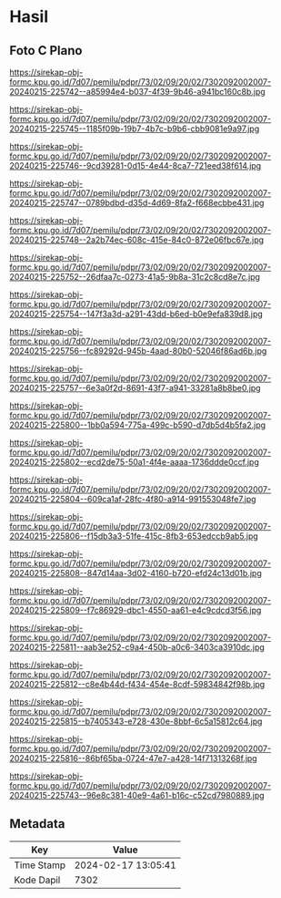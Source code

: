 # Hasil

## Foto C Plano

https://sirekap-obj-formc.kpu.go.id/7d07/pemilu/pdpr/73/02/09/20/02/7302092002007-20240215-225742--a85994e4-b037-4f39-9b46-a941bc160c8b.jpg

https://sirekap-obj-formc.kpu.go.id/7d07/pemilu/pdpr/73/02/09/20/02/7302092002007-20240215-225745--1185f09b-19b7-4b7c-b9b6-cbb9081e9a97.jpg

https://sirekap-obj-formc.kpu.go.id/7d07/pemilu/pdpr/73/02/09/20/02/7302092002007-20240215-225746--9cd39281-0d15-4e44-8ca7-721eed38f614.jpg

https://sirekap-obj-formc.kpu.go.id/7d07/pemilu/pdpr/73/02/09/20/02/7302092002007-20240215-225747--0789bdbd-d35d-4d69-8fa2-f668ecbbe431.jpg

https://sirekap-obj-formc.kpu.go.id/7d07/pemilu/pdpr/73/02/09/20/02/7302092002007-20240215-225748--2a2b74ec-608c-415e-84c0-872e06fbc67e.jpg

https://sirekap-obj-formc.kpu.go.id/7d07/pemilu/pdpr/73/02/09/20/02/7302092002007-20240215-225752--26dfaa7c-0273-41a5-9b8a-31c2c8cd8e7c.jpg

https://sirekap-obj-formc.kpu.go.id/7d07/pemilu/pdpr/73/02/09/20/02/7302092002007-20240215-225754--147f3a3d-a291-43dd-b6ed-b0e9efa839d8.jpg

https://sirekap-obj-formc.kpu.go.id/7d07/pemilu/pdpr/73/02/09/20/02/7302092002007-20240215-225756--fc89292d-945b-4aad-80b0-52046f86ad6b.jpg

https://sirekap-obj-formc.kpu.go.id/7d07/pemilu/pdpr/73/02/09/20/02/7302092002007-20240215-225757--6e3a0f2d-8691-43f7-a941-33281a8b8be0.jpg

https://sirekap-obj-formc.kpu.go.id/7d07/pemilu/pdpr/73/02/09/20/02/7302092002007-20240215-225800--1bb0a594-775a-499c-b590-d7db5d4b5fa2.jpg

https://sirekap-obj-formc.kpu.go.id/7d07/pemilu/pdpr/73/02/09/20/02/7302092002007-20240215-225802--ecd2de75-50a1-4f4e-aaaa-1736ddde0ccf.jpg

https://sirekap-obj-formc.kpu.go.id/7d07/pemilu/pdpr/73/02/09/20/02/7302092002007-20240215-225804--609ca1af-28fc-4f80-a914-991553048fe7.jpg

https://sirekap-obj-formc.kpu.go.id/7d07/pemilu/pdpr/73/02/09/20/02/7302092002007-20240215-225806--f15db3a3-51fe-415c-8fb3-653edccb9ab5.jpg

https://sirekap-obj-formc.kpu.go.id/7d07/pemilu/pdpr/73/02/09/20/02/7302092002007-20240215-225808--847d14aa-3d02-4160-b720-efd24c13d01b.jpg

https://sirekap-obj-formc.kpu.go.id/7d07/pemilu/pdpr/73/02/09/20/02/7302092002007-20240215-225809--f7c86929-dbc1-4550-aa61-e4c9cdcd3f56.jpg

https://sirekap-obj-formc.kpu.go.id/7d07/pemilu/pdpr/73/02/09/20/02/7302092002007-20240215-225811--aab3e252-c9a4-450b-a0c6-3403ca3910dc.jpg

https://sirekap-obj-formc.kpu.go.id/7d07/pemilu/pdpr/73/02/09/20/02/7302092002007-20240215-225812--c8e4b44d-f434-454e-8cdf-59834842f98b.jpg

https://sirekap-obj-formc.kpu.go.id/7d07/pemilu/pdpr/73/02/09/20/02/7302092002007-20240215-225815--b7405343-e728-430e-8bbf-6c5a15812c64.jpg

https://sirekap-obj-formc.kpu.go.id/7d07/pemilu/pdpr/73/02/09/20/02/7302092002007-20240215-225816--86bf65ba-0724-47e7-a428-14f71313268f.jpg

https://sirekap-obj-formc.kpu.go.id/7d07/pemilu/pdpr/73/02/09/20/02/7302092002007-20240215-225743--96e8c381-40e9-4a61-b16c-c52cd7980889.jpg


## Metadata

| Key        | Value               |
| ---------- | ------------------- |
| Time Stamp | 2024-02-17 13:05:41 |
| Kode Dapil | 7302                |



